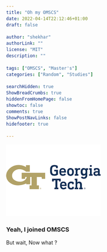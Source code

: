 ```yaml
---
title: "Oh my OMSCS"
date: 2022-04-14T22:12:46+01:00
draft: false

author: "shekhar"
authorLink: ""
license: "MIT"
description: ""

tags: ["OMSCS", "Master's"]
categories: ["Random", "Studies"]

searchHidden: true
ShowBreadCrumbs: true
hiddenFromHomePage: false
showtoc: false
comments: true
ShowPostNavLinks: false
hidefooter: true

---
```

![preview](images/gt.png)
### Yeah, I joined OMSCS

But wait, Now what ?

<div id="cusdis_thread" data-host="https://cusdis.com" data-app-id="58754b57-8540-430b-880f-296df0ceb8f8"
    data-page-id="{{ site.Title }}" data-page-url="{{ site.Title }}" data-page-title="{{ site.Title }}" data-theme="dark"></div>
<script async defer src="https://cusdis.com/js/cusdis.es.js"></script>
